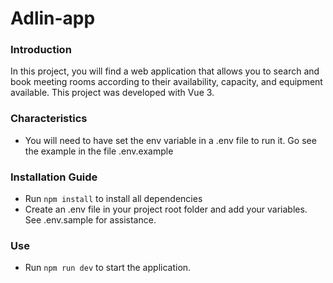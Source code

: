 # Adlin-app

### Introduction

In this project, you will find a web application that allows you to search and book meeting rooms according to their availability, capacity, and equipment available. This project was developed with  Vue 3.

### Characteristics
  * You will need to have set the env variable in a .env file to run it. Go see the example in the file .env.example

### Installation Guide
  * Run ``npm install`` to install all dependencies
  * Create an .env file in your project root folder and add your variables. See .env.sample for assistance.

### Use
  * Run ```npm run dev``` to start the application.















